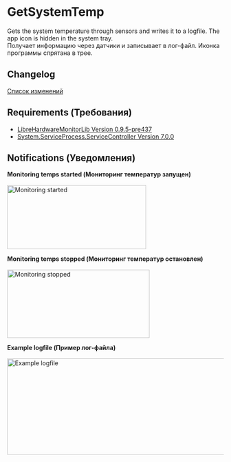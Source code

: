 # GetSystemTemp

Gets the system temperature through sensors and writes it to a logfile. The app icon is hidden in the system tray.  
Получает информацию через датчики и записывает в лог-файл. Иконка программы спрятана в трее.

## Changelog
[Список изменений](https://github.com/Br41nfck/GetSystemTemp/blob/main/Changelog.md)

## Requirements (Требования)

- [LibreHardwareMonitorLib Version 0.9.5-pre437](https://www.nuget.org/packages/LibreHardwareMonitorLib/0.9.5-pre437)  
- [System.ServiceProcess.ServiceController Version 7.0.0](https://www.nuget.org/packages/System.ServiceProcess.ServiceController/7.0.0)  

## Notifications (Уведомления)

**Monitoring temps started (Мониторинг температур запущен)**  
<br>
<img width="323" height="149" alt="Monitoring started" src="https://github.com/user-attachments/assets/6be54583-0a81-4f38-b7f5-a22817c998a9" />

**Monitoring temps stopped (Мониторинг температур остановлен)**  
<br>
<img width="331" height="159" alt="Monitoring stopped" src="https://github.com/user-attachments/assets/052b934b-5d17-4be3-bab5-15d3f4ef9dd3" />

**Example logfile (Пример лог-файла)**
<br><br>
<img width="1228" height="224" alt="Example logfile" src="https://github.com/user-attachments/assets/3e691309-5ccb-4568-ada5-46053ef0e6d9" />
